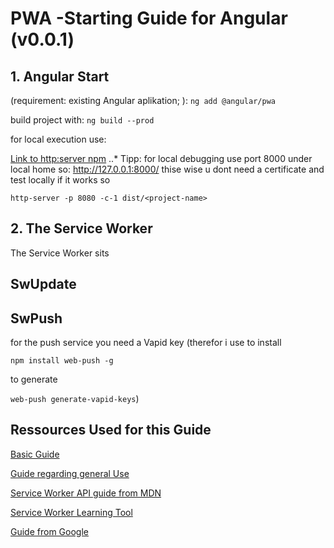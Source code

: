 # PWA -Starting Guide for Angular (v0.0.1)

 ## 1. Angular Start
(requirement: existing  Angular aplikation; ):
```ng add @angular/pwa```

build project with:
```ng build --prod```

for local execution use:

[Link to http:server npm](https://www.npmjs.com/package/http-server)
..* Tipp: for local debugging use port 8000 under local home so:
 http://127.0.0.1:8000/ thise wise u dont need a certificate and test locally if it works 
 so

  ```http-server -p 8080 -c-1 dist/<project-name>```


## 2. The Service Worker
The Service Worker sits 

##  SwUpdate

## SwPush

  for the push service you need a Vapid key 
  (therefor i use to install

  ```npm install web-push -g``` 

to generate

  ```web-push generate-vapid-keys```)



Ressources Used for this Guide
------------------------------
 [Basic Guide](https://angular.io/guide/service-worker-intro)

 [Guide regarding general Use](https://blog.angular-university.io/angular-service-worker/)

[Service Worker API guide from MDN](https://developer.mozilla.org/en-US/docs/Web/API/Service_Worker_API)

[Service Worker Learning Tool](https://web.dev/codelab-service-workers/)

[Guide from Google](https://codelabs.developers.google.com/codelabs/pwa-offline-quickstart/#0)